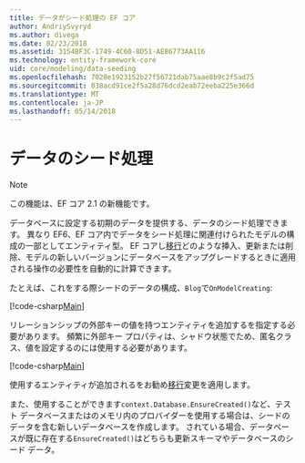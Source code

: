 ```yaml
---
title: データがシード処理の EF コア
author: AndriySvyryd
ms.author: divega
ms.date: 02/23/2018
ms.assetid: 3154BF3C-1749-4C60-8D51-AE86773AA116
ms.technology: entity-framework-core
uid: core/modeling/data-seeding
ms.openlocfilehash: 7028e1923152b27f56721dab75aae8b9c2f5ad75
ms.sourcegitcommit: 038acd91ce2f5a28d76dcd2eab72eeba225e366d
ms.translationtype: MT
ms.contentlocale: ja-JP
ms.lasthandoff: 05/14/2018
---
```

# <a name="data-seeding"></a>データのシード処理

> [!NOTE]  
> この機能は、EF コア 2.1 の新機能です。

データベースに設定する初期のデータを提供する、データのシード処理できます。 異なり EF6、EF コア内でデータをシード処理に関連付けられたモデルの構成の一部としてエンティティ型。 EF コアし[移行](xref:core/managing-schemas/migrations/index)どのような挿入、更新または削除、モデルの新しいバージョンにデータベースをアップグレードするときに適用される操作の必要性を自動的に計算できます。

たとえば、これをする際シードのデータの構成、`Blog`で`OnModelCreating`:

[!code-csharp[Main](../../../samples/core/DataSeeding/DataSeedingContext.cs?name=BlogSeed)]

リレーションシップの外部キーの値を持つエンティティを追加するを指定する必要があります。 頻繁に外部キー プロパティは、シャドウ状態でため、匿名クラス、値を設定するのには使用する必要があります。

[!code-csharp[Main](../../../samples/core/DataSeeding/DataSeedingContext.cs?name=PostSeed)]

使用するエンティティが追加されるをお勧め[移行](xref:core/managing-schemas/migrations/index)変更を適用します。 

また、使用することができます`context.Database.EnsureCreated()`など、テスト データベースまたはのメモリ内のプロバイダーを使用する場合は、シードのデータを含む新しいデータベースを作成します。 されている場合、データベースが既に存在する`EnsureCreated()`はどちらも更新スキーマやデータベースのシード データ。
